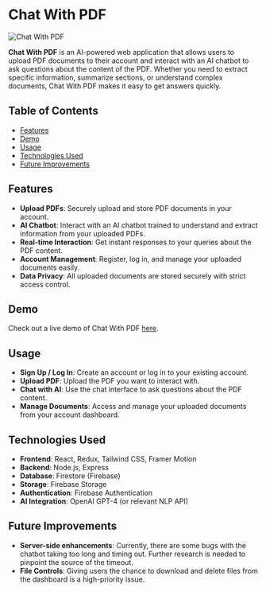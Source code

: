 # Chat With PDF

![Chat With PDF](https://chat-with-pdf-mocha-gamma.vercel.app/_next/image?url=https%3A%2F%2Fi.imgur.com%2FVciRSTI.jpeg&w=3840&q=75)

**Chat With PDF** is an AI-powered web application that allows users to upload PDF documents to their account and interact with an AI chatbot to ask questions about the content of the PDF. Whether you need to extract specific information, summarize sections, or understand complex documents, Chat With PDF makes it easy to get answers quickly.

## Table of Contents
- [Features](#features)
- [Demo](#demo)
- [Usage](#usage)
- [Technologies Used](#technologies-used)
- [Future Improvements](#future-improvements)

## Features
- **Upload PDFs**: Securely upload and store PDF documents in your account.
- **AI Chatbot**: Interact with an AI chatbot trained to understand and extract information from your uploaded PDFs.
- **Real-time Interaction**: Get instant responses to your queries about the PDF content.
- **Account Management**: Register, log in, and manage your uploaded documents easily.
- **Data Privacy**: All uploaded documents are stored securely with strict access control.

## Demo
Check out a live demo of Chat With PDF [here](https://chat-with-pdf-mocha-gamma.vercel.app/).

## Usage
- **Sign Up / Log In**: Create an account or log in to your existing account.
- **Upload PDF**: Upload the PDF you want to interact with.
- **Chat with AI**: Use the chat interface to ask questions about the PDF content.
- **Manage Documents**: Access and manage your uploaded documents from your account dashboard.

## Technologies Used
- **Frontend**: React, Redux, Tailwind CSS, Framer Motion
- **Backend**: Node.js, Express
- **Database**: Firestore (Firebase)
- **Storage**: Firebase Storage
- **Authentication**: Firebase Authentication
- **AI Integration**: OpenAI GPT-4 (or relevant NLP API)

## Future Improvements
- **Server-side enhancements**: Currently, there are some bugs with the chatbot taking too long and timing out. Further research is needed to pinpoint the source of the timeout.
- **File Controls**: Giving users the chance to download and delete files from the dashboard is a high-priority issue.
